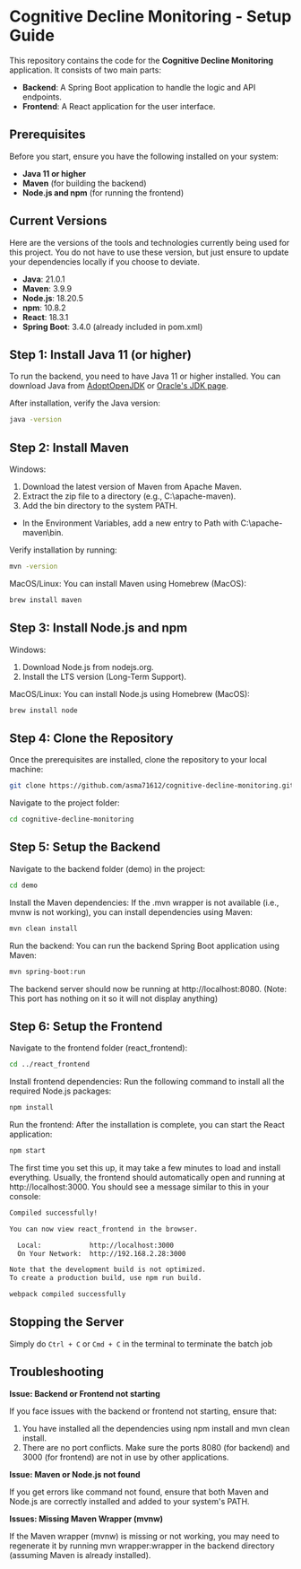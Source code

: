 # Cognitive Decline Monitoring - Setup Guide

This repository contains the code for the **Cognitive Decline Monitoring** application. It consists of two main parts:
- **Backend**: A Spring Boot application to handle the logic and API endpoints.
- **Frontend**: A React application for the user interface.

## Prerequisites

Before you start, ensure you have the following installed on your system:

- **Java 11 or higher**
- **Maven** (for building the backend)
- **Node.js and npm** (for running the frontend)

## Current Versions
Here are the versions of the tools and technologies currently being used for this project. You do not have to use these version, but just ensure to update your dependencies locally if you choose to deviate.

- **Java**: 21.0.1
- **Maven**: 3.9.9
- **Node.js**: 18.20.5
- **npm**: 10.8.2
- **React**: 18.3.1
- **Spring Boot**: 3.4.0 (already included in pom.xml)

## Step 1: Install Java 11 (or higher)

To run the backend, you need to have Java 11 or higher installed. You can download Java from [AdoptOpenJDK](https://adoptopenjdk.net/) or [Oracle's JDK page](https://www.oracle.com/java/technologies/javase-jdk11-downloads.html).

After installation, verify the Java version:
```bash
java -version
```

## Step 2: Install Maven
Windows:
1. Download the latest version of Maven from Apache Maven.
2. Extract the zip file to a directory (e.g., C:\apache-maven).
3. Add the bin directory to the system PATH.
- In the Environment Variables, add a new entry to Path with C:\apache-maven\bin.

Verify installation by running:
```bash
mvn -version
```

MacOS/Linux: You can install Maven using Homebrew (MacOS):
```bash
brew install maven
```

## Step 3: Install Node.js and npm
Windows:
1. Download Node.js from nodejs.org.
2. Install the LTS version (Long-Term Support).

MacOS/Linux: You can install Node.js using Homebrew (MacOS):
```bash
brew install node
```

## Step 4: Clone the Repository
Once the prerequisites are installed, clone the repository to your local machine:
```bash
git clone https://github.com/asma71612/cognitive-decline-monitoring.git
```

Navigate to the project folder:
```bash
cd cognitive-decline-monitoring
```

## Step 5: Setup the Backend
Navigate to the backend folder (demo) in the project:
```bash
cd demo
```

Install the Maven dependencies: If the .mvn wrapper is not available (i.e., mvnw is not working), you can install dependencies using Maven:
```bash
mvn clean install
```

Run the backend: You can run the backend Spring Boot application using Maven:
```bash
mvn spring-boot:run
```

The backend server should now be running at http://localhost:8080. (Note: This port has nothing on it so it will not display anything)

## Step 6: Setup the Frontend
Navigate to the frontend folder (react_frontend):
```bash
cd ../react_frontend
```

Install frontend dependencies: Run the following command to install all the required Node.js packages:
```bash
npm install
```

Run the frontend: After the installation is complete, you can start the React application:
```bash
npm start
```

The first time you set this up, it may take a few minutes to load and install everything. Usually, the frontend should automatically open and running at http://localhost:3000. You should see a message similar to this in your console:
```bash
Compiled successfully!

You can now view react_frontend in the browser.

  Local:            http://localhost:3000
  On Your Network:  http://192.168.2.28:3000

Note that the development build is not optimized.
To create a production build, use npm run build.

webpack compiled successfully
```

## Stopping the Server
Simply do `Ctrl + C` or `Cmd + C` in the terminal to terminate the batch job

## Troubleshooting
**Issue: Backend or Frontend not starting**

If you face issues with the backend or frontend not starting, ensure that:
1. You have installed all the dependencies using npm install and mvn clean install.
2. There are no port conflicts. Make sure the ports 8080 (for backend) and 3000 (for frontend) are not in use by other applications.

**Issue: Maven or Node.js not found**

If you get errors like command not found, ensure that both Maven and Node.js are correctly installed and added to your system's PATH.

**Issues: Missing Maven Wrapper (mvnw)**

If the Maven wrapper (mvnw) is missing or not working, you may need to regenerate it by running mvn wrapper:wrapper in the backend directory (assuming Maven is already installed).
